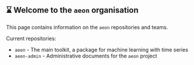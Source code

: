 ## ⌛ Welcome to the `aeon` organisation

This page contains information on the `aeon` repositories and teams.

Current repositories:
- `aeon` - The main toolkit, a package for machine learning with time series
- `aeon-admin` - Administrative documents for the `aeon` project
